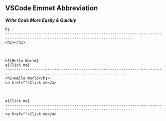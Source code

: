 ## VSCode Emmet Abbreviation

***Write Code More Easily & Quickly***

    h1
    -------------------------------------------------------------------------------------------------------------------------------
    <h1></h1>

<br>

    h1{Hello World}
    a{Click me}
    -------------------------------------------------------------------------------------------------------------------------------
    <h1>Hello World</h1>
    <a href="">Click me</a>

<br>

    a{Click me}
    -------------------------------------------------------------------------------------------------------------------------------
    <a href="">Click me</a>
